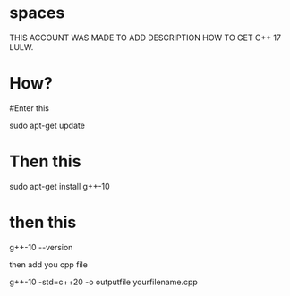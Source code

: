 # spaces
THIS ACCOUNT WAS MADE TO ADD DESCRIPTION HOW TO GET C++ 17 LULW.

# How?

#Enter this 

sudo apt-get update

# Then this 

sudo apt-get install g++-10

# then this 

g++-10 --version

then add you cpp file

g++-10 -std=c++20 -o outputfile yourfilename.cpp
